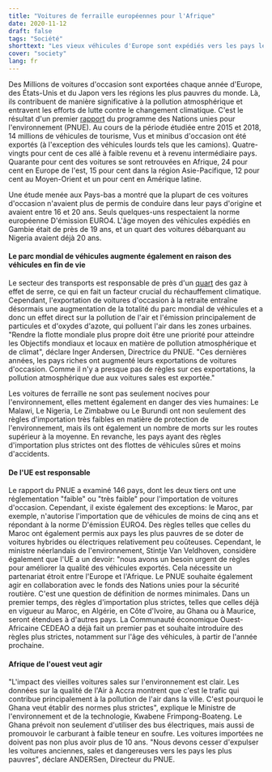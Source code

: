 ```yaml
---
title: "Voitures de ferraille européennes pour l'Afrique"
date: 2020-11-12
draft: false
tags: "Société"
shorttext: "Les vieux véhicules d'Europe sont expédiés vers les pays les plus pauvres. Là, ils polluent l'air et provoquent des accidents."
cover: "society"
lang: fr
---
```


Des Millions de voitures d'occasion sont exportées chaque année d'Europe, des États-Unis et du Japon vers les régions les plus pauvres du monde. Là, ils contribuent de manière significative à la pollution atmosphérique et entravent les efforts de lutte contre le changement climatique. C'est le résultat d'un premier [rapport](/static/downloads/UVE.pdf "Global Trade in Used Vehicles Report") du programme des Nations unies pour l'environnement (PNUE). Au cours de la période étudiée entre 2015 et 2018, 14 millions de véhicules de tourisme, Vus et minibus d'occasion ont été exportés (à l'exception des véhicules lourds tels que les camions). Quatre-vingts pour cent de ces allé à faible revenu et à revenu intermédiaire pays. Quarante pour cent des voitures se sont retrouvées en Afrique, 24 pour cent en Europe de l'est, 15 pour cent dans la région Asie-Pacifique, 12 pour cent au Moyen-Orient et un pour cent en Amérique latine.

Une étude menée aux Pays-bas a montré que la plupart de ces voitures d'occasion n'avaient plus de permis de conduire dans leur pays d'origine et avaient entre 16 et 20 ans. Seuls quelques-uns respectaient la norme européenne D'émission EURO4. L'âge moyen des véhicules expédiés en Gambie était de près de 19 ans, et un quart des voitures débarquant au Nigeria avaient déjà 20 ans.

#### Le parc mondial de véhicules augmente également en raison des véhicules en fin de vie

Le secteur des transports est responsable de près d'un [quart](/static/downloads/ipcc_wg3_ar5_chapter8.pdf "Transport") des gaz à effet de serre, ce qui en fait un facteur crucial du réchauffement climatique. Cependant, l'exportation de voitures d'occasion à la retraite entraîne désormais une augmentation de la totalité du parc mondial de véhicules et a donc un effet direct sur la pollution de l'air et l'émission principalement de particules et d'oxydes d'azote, qui polluent l'air dans les zones urbaines. "Rendre la flotte mondiale plus propre doit être une priorité pour atteindre les Objectifs mondiaux et locaux en matière de pollution atmosphérique et de climat", déclare Inger Andersen, Directrice du PNUE. "Ces dernières années, les pays riches ont augmenté leurs exportations de voitures d'occasion. Comme il n'y a presque pas de règles sur ces exportations, la pollution atmosphérique due aux voitures sales est exportée."

Les voitures de ferraille ne sont pas seulement nocives pour l'environnement, elles mettent également en danger des vies humaines: Le Malawi, Le Nigeria, Le Zimbabwe ou Le Burundi ont non seulement des règles d'importation très faibles en matière de protection de l'environnement, mais ils ont également un nombre de morts sur les routes supérieur à la moyenne. En revanche, les pays ayant des règles d'importation plus strictes ont des flottes de véhicules sûres et moins d'accidents.

#### De l'UE est responsable

Le rapport du PNUE a examiné 146 pays, dont les deux tiers ont une réglementation "faible" ou "très faible" pour l'importation de voitures d'occasion. Cependant, il existe également des exceptions: le Maroc, par exemple, n'autorise l'importation que de véhicules de moins de cinq ans et répondant à la norme D'émission EURO4. Des règles telles que celles du Maroc ont également permis aux pays les plus pauvres de se doter de voitures hybrides ou électriques relativement peu coûteuses. Cependant, le ministre néerlandais de l'environnement, Stintje Van Veldhoven, considère également que l'UE a un devoir: "nous avons un besoin urgent de règles pour améliorer la qualité des véhicules exportés. Cela nécessite un partenariat étroit entre l'Europe et l'Afrique. Le PNUE souhaite également agir en collaboration avec le fonds des Nations unies pour la sécurité routière. C'est une question de définition de normes minimales. Dans un premier temps, des règles d'importation plus strictes, telles que celles déjà en vigueur au Maroc, en Algérie, en Côte d'Ivoire, au Ghana ou à Maurice, seront étendues à d'autres pays. La Communauté économique Ouest-Africaine CEDEAO a déjà fait un premier pas et souhaite introduire des règles plus strictes, notamment sur l'âge des véhicules, à partir de l'année prochaine.

#### Afrique de l'ouest veut agir

"L'impact des vieilles voitures sales sur l'environnement est clair. Les données sur la qualité de l'Air à Accra montrent que c'est le trafic qui contribue principalement à la pollution de l'air dans la ville. C'est pourquoi le Ghana veut établir des normes plus strictes", explique le Ministre de l'environnement et de la technologie, Kwabene Frimpong-Boateng. Le Ghana prévoit non seulement d'utiliser des bus électriques, mais aussi de promouvoir le carburant à faible teneur en soufre. Les voitures importées ne doivent pas non plus avoir plus de 10 ans. "Nous devons cesser d'expulser les voitures anciennes, sales et dangereuses vers les pays les plus pauvres", déclare ANDERSen, Directeur du PNUE.

